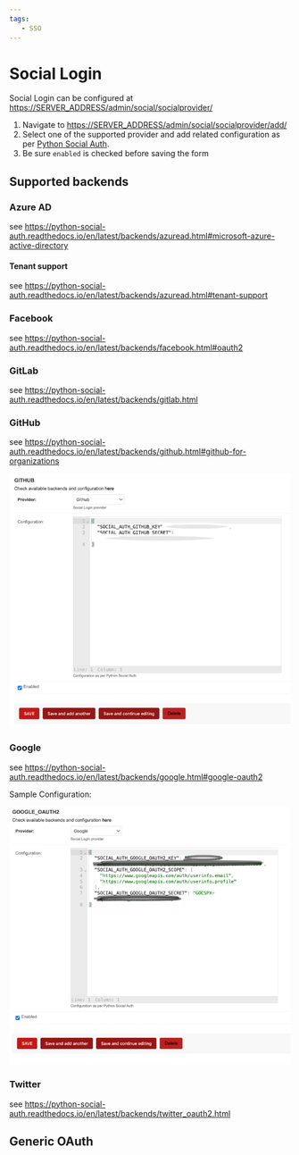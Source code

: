```yaml
---
tags:
   - SSO
---
```


# Social Login

Social Login can be configured at <https://SERVER_ADDRESS/admin/social/socialprovider/>

1. Navigate to <https://SERVER_ADDRESS/admin/social/socialprovider/add/>
2. Select one of the supported provider and add related configuration as
   per [Python Social Auth](https://python-social-auth.readthedocs.io/).
3. Be sure `enabled` is checked before saving the form

## Supported backends

### Azure AD

see <https://python-social-auth.readthedocs.io/en/latest/backends/azuread.html#microsoft-azure-active-directory>

#### Tenant support

see <https://python-social-auth.readthedocs.io/en/latest/backends/azuread.html#tenant-support>


### Facebook

see <https://python-social-auth.readthedocs.io/en/latest/backends/facebook.html#oauth2>


### GitLab

see <https://python-social-auth.readthedocs.io/en/latest/backends/gitlab.html>

### GitHub

see <https://python-social-auth.readthedocs.io/en/latest/backends/github.html#github-for-organizations>

![Image title](_screenshots/sso_github.png)

### Google

see <https://python-social-auth.readthedocs.io/en/latest/backends/google.html#google-oauth2>

Sample Configuration:

![Image title](_screenshots/sso_google.png)


### Twitter

see <https://python-social-auth.readthedocs.io/en/latest/backends/twitter_oauth2.html>




## Generic OAuth
